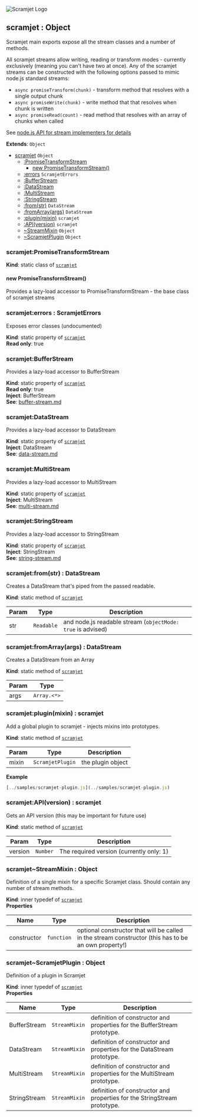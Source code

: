 ![Scramjet Logo](https://signicode.com/scramjet-logo-light.svg)

<a name="module_scramjet"></a>

## scramjet : Object
Scramjet main exports expose all the stream classes and a number of methods.

All scramjet streams allow writing, reading or transform modes - currently
exclusively (meaning you can't have two at once). Any of the scramjet streams
can be constructed with the following options passed to mimic node.js standard streams:

* `async promiseTransform(chunk)` - transform method that resolves with a single output chunk
* `async promiseWrite(chunk)` - write method that that resolves when chunk is written
* `async promiseRead(count)` - read method that resolves with an array of chunks when called

See [node.js API for stream implementers for details](https://nodejs.org/api/stream.html#stream_api_for_stream_implementers)

**Extends**: <code>Object</code>  

* [scramjet](#module_scramjet)  <code>Object</code>
    * [:PromiseTransformStream](#module_scramjet.PromiseTransformStream)
        * [new PromiseTransformStream()](#new_module_scramjet.PromiseTransformStream_new)
    * [:errors](#module_scramjet.errors)  <code>ScramjetErrors</code>
    * [:BufferStream](#module_scramjet.BufferStream)
    * [:DataStream](#module_scramjet.DataStream)
    * [:MultiStream](#module_scramjet.MultiStream)
    * [:StringStream](#module_scramjet.StringStream)
    * [:from(str)](#module_scramjet.from)  <code>DataStream</code>
    * [:fromArray(args)](#module_scramjet.fromArray)  <code>DataStream</code>
    * [:plugin(mixin)](#module_scramjet.plugin)  <code>scramjet</code>
    * [:API(version)](#module_scramjet.API)  <code>scramjet</code>
    * [~StreamMixin](#module_scramjet..StreamMixin)  <code>Object</code>
    * [~ScramjetPlugin](#module_scramjet..ScramjetPlugin)  <code>Object</code>

<a name="module_scramjet.PromiseTransformStream"></a>

### scramjet:PromiseTransformStream
**Kind**: static class of [<code>scramjet</code>](#module_scramjet)  
<a name="new_module_scramjet.PromiseTransformStream_new"></a>

#### new PromiseTransformStream()
Provides a lazy-load accessor to PromiseTransformStream - the base class of scramjet streams

<a name="module_scramjet.errors"></a>

### scramjet:errors : ScramjetErrors
Exposes error classes (undocumented)

**Kind**: static property of [<code>scramjet</code>](#module_scramjet)  
**Read only**: true  
<a name="module_scramjet.BufferStream"></a>

### scramjet:BufferStream
Provides a lazy-load accessor to BufferStream

**Kind**: static property of [<code>scramjet</code>](#module_scramjet)  
**Read only**: true  
**Inject**: BufferStream  
**See**: [buffer-stream.md](buffer-stream.md)  
<a name="module_scramjet.DataStream"></a>

### scramjet:DataStream
Provides a lazy-load accessor to DataStream

**Kind**: static property of [<code>scramjet</code>](#module_scramjet)  
**Inject**: DataStream  
**See**: [data-stream.md](data-stream.md)  
<a name="module_scramjet.MultiStream"></a>

### scramjet:MultiStream
Provides a lazy-load accessor to MultiStream

**Kind**: static property of [<code>scramjet</code>](#module_scramjet)  
**Inject**: MultiStream  
**See**: [multi-stream.md](multi-stream.md)  
<a name="module_scramjet.StringStream"></a>

### scramjet:StringStream
Provides a lazy-load accessor to StringStream

**Kind**: static property of [<code>scramjet</code>](#module_scramjet)  
**Inject**: StringStream  
**See**: [string-stream.md](string-stream.md)  
<a name="module_scramjet.from"></a>

### scramjet:from(str) : DataStream
Creates a DataStream that's piped from the passed readable.

**Kind**: static method of [<code>scramjet</code>](#module_scramjet)  

| Param | Type | Description |
| --- | --- | --- |
| str | <code>Readable</code> | and node.js readable stream (`objectMode: true` is advised) |

<a name="module_scramjet.fromArray"></a>

### scramjet:fromArray(args) : DataStream
Creates a DataStream from an Array

**Kind**: static method of [<code>scramjet</code>](#module_scramjet)  

| Param | Type |
| --- | --- |
| args | <code>Array.&lt;\*&gt;</code> | 

<a name="module_scramjet.plugin"></a>

### scramjet:plugin(mixin) : scramjet
Add a global plugin to scramjet - injects mixins into prototypes.

**Kind**: static method of [<code>scramjet</code>](#module_scramjet)  

| Param | Type | Description |
| --- | --- | --- |
| mixin | <code>ScramjetPlugin</code> | the plugin object |

**Example**  
```js
[../samples/scramjet-plugin.js](../samples/scramjet-plugin.js)
```
<a name="module_scramjet.API"></a>

### scramjet:API(version) : scramjet
Gets an API version (this may be important for future use)

**Kind**: static method of [<code>scramjet</code>](#module_scramjet)  

| Param | Type | Description |
| --- | --- | --- |
| version | <code>Number</code> | The required version (currently only: 1) |

<a name="module_scramjet..StreamMixin"></a>

### scramjet~StreamMixin : Object
Definition of a single mixin for a specific Scramjet class. Should contain any number of stream methods.

**Kind**: inner typedef of [<code>scramjet</code>](#module_scramjet)  
**Properties**

| Name | Type | Description |
| --- | --- | --- |
| constructor | <code>function</code> | optional constructor that will be called in the stream constructor (this has to be an own property!) |

<a name="module_scramjet..ScramjetPlugin"></a>

### scramjet~ScramjetPlugin : Object
Definition of a plugin in Scramjet

**Kind**: inner typedef of [<code>scramjet</code>](#module_scramjet)  
**Properties**

| Name | Type | Description |
| --- | --- | --- |
| BufferStream | <code>StreamMixin</code> | definition of constructor and properties for the BufferStream prototype. |
| DataStream | <code>StreamMixin</code> | definition of constructor and properties for the DataStream prototype. |
| MultiStream | <code>StreamMixin</code> | definition of constructor and properties for the MultiStream prototype. |
| StringStream | <code>StreamMixin</code> | definition of constructor and properties for the StringStream prototype. |

